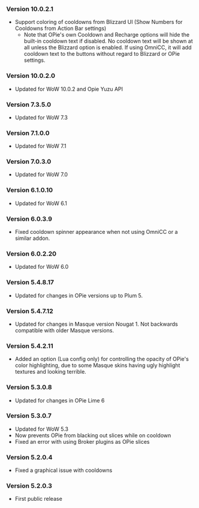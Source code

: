 ### Version 10.0.2.1

* Support coloring of cooldowns from Blizzard UI (Show Numbers for Cooldowns from Action Bar settings)
  * Note that OPie's own Cooldown and Recharge options will hide the built-in cooldown text if disabled.  No cooldown text will be shown at all unless the Blizzard option is enabled.  If using OmniCC, it will add cooldown text to the buttons without regard to Blizzard or OPie settings.

### Version 10.0.2.0

* Updated for WoW 10.0.2 and Opie Yuzu API

### Version 7.3.5.0

* Updated for WoW 7.3

### Version 7.1.0.0

* Updated for WoW 7.1

### Version 7.0.3.0

* Updated for WoW 7.0

### Version 6.1.0.10

* Updated for WoW 6.1

### Version 6.0.3.9

* Fixed cooldown spinner appearance when not using OmniCC or a similar addon.

### Version 6.0.2.20

* Updated for WoW 6.0

### Version 5.4.8.17

* Updated for changes in OPie versions up to Plum 5.

### Version 5.4.7.12

* Updated for changes in Masque version Nougat 1. Not backwards compatible with older Masque versions.

### Version 5.4.2.11

* Added an option (Lua config only) for controlling the opacity of OPie's color highlighting, due to some Masque skins having ugly highlight textures and looking terrible.

### Version 5.3.0.8

* Updated for changes in OPie Lime 6

### Version 5.3.0.7

* Updated for WoW 5.3
* Now prevents OPie from blacking out slices while on cooldown
* Fixed an error with using Broker plugins as OPie slices

### Version 5.2.0.4

* Fixed a graphical issue with cooldowns

### Version 5.2.0.3

* First public release
